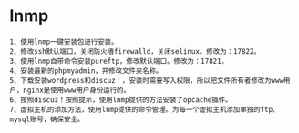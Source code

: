 # lnmp
    1、使用lnmp一键安装包进行安装。
    2、修改ssh默认端口，关闭防火墙firewalld，关闭selinux。修改为：17822。
    3、使用lnmp自带命令安装pureftp，修改默认端口。修改为：17821。
    4、安装最新的phpmyadmin，并修改文件夹名称。
    5、下载安装wordpress和discuz！，安装时需要写入权限，所以把文件所有者修改为www用户，nginx是使用www用户身份运行的。
    6、按照discuz！按照提示，使用lnmp提供的方法安装了opcache插件。
    7、虚拟主机的添加方法，使用lnmp提供的命令管理。为每一个虚拟主机添加单独的ftp、mysql账号，确保安全。
